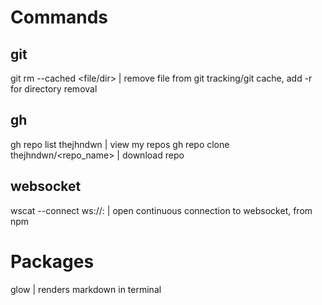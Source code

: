 
# Commands
## git

git rm --cached <file/dir>                          | remove file from git tracking/git cache, add -r for directory removal

## gh
gh repo list thejhndwn                          | view my repos
gh repo clone thejhndwn/<repo_name>             | download repo 

## websocket
wscat --connect ws://<ip>:<port>                | open continuous connection to websocket, from npm

# Packages
glow                                            | renders markdown in terminal

